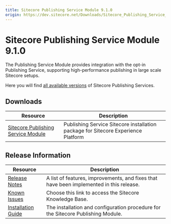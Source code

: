 ```yaml
---
title: Sitecore Publishing Service Module 9.1.0
origin: https://dev.sitecore.net/Downloads/Sitecore_Publishing_Service_Module/9x/Sitecore_Publishing_Service_Module_910.aspx
---
```


# Sitecore Publishing Service Module 9.1.0

The Publishing Service Module provides integration with the opt-in Publishing Service, supporting high-performance publishing in large scale Sitecore setups.

Here you will find [all available versions](/downloads/Sitecore_Publishing_Service) of Sitecore Publishing Services.

## Downloads

 | Resource | Description |
 | --- | --- |
 | [Sitecore Publishing Service Module](https://sitecoredev.azureedge.net/~/media/9833850F65DF43CFBFFEF1E706CA3F8D.ashx?date=20190830T114431) | Publishing Service Sitecore installation package for Sitecore Experience Platform |

## Release Information

 | Resource | Description |
 | --- | --- |
 | [Release Notes](https://dev.sitecore.net:443/downloads/Sitecore%20Publishing%20Service%20Module/9x/Sitecore%20Publishing%20Service%20Module%20910/Release%20Notes) | A list of features, improvements, and fixes that have been implemented in this release. |
 | [Known Issues](https://kb.sitecore.net/articles/431510) | Choose this link to access the Sitecore Knowledge Base. |
 | [Installation Guide](https://sitecoredev.azureedge.net/~/media/FCDF731D7A274A4E9D81B8AFC1043D13.ashx?date=20191202T092539) | The installation and configuration procedure for the Sitecore Publishing Module. |